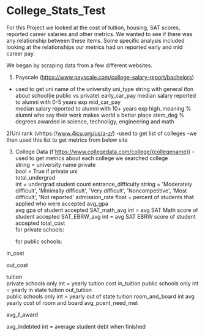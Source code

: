 # College_Stats_Test

For this Project we looked at the cost of tuition, housing, SAT scores, reported career salaries and other metrics.
We wanted to see if there was any relationship between these items. 
Some specific analysis included looking at the relationships our metrics had on reported early and mid career pay. 

We began by scraping data from a few different websites.

1) Payscale (https://www.payscale.com/college-salary-report/bachelors)
  - used to get 
  uni
    name of the university
  uni_type
    string with general ifon about school(ie public vs private)
  early_car_pay
    median salary reported to alumni with 0-5 years exp 
  mid_car_pay	
    median salary reported to alumni with 10+ years exp 
  high_meaning
    % alumni who say their work makes world a better place
  stem_deg
    % degrees awarded in science, technoligy, engineering and math

2)Uni rank (vhttps://www.4icu.org/us/a-z/)
  -used to get list of colleges
  -we then used this list to get metrics from below site

3) College Data (f'https://www.collegedata.com/college/{collegename})
  -used to get metrics about each college we searched
  college	
    string = university name
  private	
    bool = True if private uni    
  total_undergrad	
    int = undergrad student count
  entrance_difficulty
    string = 'Moderately difficult', 'Minimally difficult', 'Very difficult',
       'Noncompetitive', 'Most difficult', 'Not reported'
  admission_rate
    float = percent of students that applied who were accepted
  avg_gpa	
    avg gpa of student accepted
  SAT_math_avg
   int = avg SAT Math score of student accepted
  SAT_EBRW_avg
    int = avg SAT EBRW score of student accepted
  total_cost	
    for private schools:
      
    for public schools:
      
  in_cost

  out_cost	
 
  tuition	
    private schools only
    int = yearly tuition cost
  in_tuition
    public schools only
    int = yearly in state tuition 
  out_tuition	
    public schools only
    int = yearly out of state tuition 
  room_and_board 
    int avg yearly cost of room and board
  avg_pcent_need_met	
    
  avg_f_award	
    
  avg_indebted
    int = average student debt when finished

